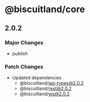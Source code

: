 # @biscuitland/core

## 2.0.2

### Major Changes

-   publish

### Patch Changes

-   Updated dependencies
    -   @biscuitland/api-types@2.0.2
    -   @biscuitland/rest@2.0.2
    -   @biscuitland/ws@2.0.2
